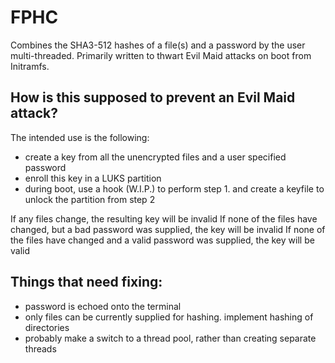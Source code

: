 # FPHC

Combines the SHA3-512 hashes of a file(s) and a password by the user multi-threaded.
Primarily written to thwart Evil Maid attacks on boot from Initramfs.

## How is this supposed to prevent an Evil Maid attack?
The intended use is the following:
- create a key from all the unencrypted files and a user specified password
- enroll this key in a LUKS partition
- during boot, use a hook (W.I.P.) to perform step 1. and create a keyfile to unlock the partition from step 2

If any files change, the resulting key will be invalid
If none of the files have changed, but a bad password was supplied, the key will be invalid
If none of the files have changed and a valid password was supplied, the key will be valid

## Things that need fixing:
- password is echoed onto the terminal
- only files can be currently supplied for hashing. implement hashing of directories
- probably make a switch to a thread pool, rather than creating separate threads